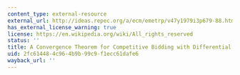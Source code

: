 ```yaml
---
content_type: external-resource
external_url: http://ideas.repec.org/a/ecm/emetrp/v47y1979i3p679-88.html
has_external_license_warning: true
license: https://en.wikipedia.org/wiki/All_rights_reserved
status: ''
title: A Convergence Theorem for Competitive Bidding with Differential Information
uid: 2fc61448-4c96-4b9b-99c9-f1ecc61dafe6
wayback_url: ''
---
```

